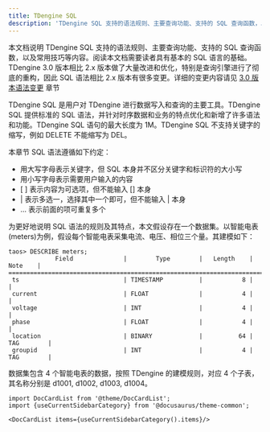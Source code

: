 ```yaml
---
title: TDengine SQL
description: 'TDengine SQL 支持的语法规则、主要查询功能、支持的 SQL 查询函数，以及常用技巧等内容'
---
```


本文档说明 TDengine SQL 支持的语法规则、主要查询功能、支持的 SQL 查询函数，以及常用技巧等内容。阅读本文档需要读者具有基本的 SQL 语言的基础。TDengine 3.0 版本相比 2.x 版本做了大量改进和优化，特别是查询引擎进行了彻底的重构，因此 SQL 语法相比 2.x 版本有很多变更。详细的变更内容请见 [3.0 版本语法变更](/taos-sql/changes) 章节

TDengine SQL 是用户对 TDengine 进行数据写入和查询的主要工具。TDengine SQL 提供标准的 SQL 语法，并针对时序数据和业务的特点优化和新增了许多语法和功能。TDengine SQL 语句的最大长度为 1M。TDengine SQL 不支持关键字的缩写，例如 DELETE 不能缩写为 DEL。

本章节 SQL 语法遵循如下约定：

- 用大写字母表示关键字，但 SQL 本身并不区分关键字和标识符的大小写
- 用小写字母表示需要用户输入的内容
- \[ \] 表示内容为可选项，但不能输入 [] 本身
- | 表示多选一，选择其中一个即可，但不能输入 | 本身
- … 表示前面的项可重复多个

为更好地说明 SQL 语法的规则及其特点，本文假设存在一个数据集。以智能电表(meters)为例，假设每个智能电表采集电流、电压、相位三个量。其建模如下：

```
taos> DESCRIBE meters;
             Field              |        Type        |   Length    |    Note    |
=================================================================================
 ts                             | TIMESTAMP          |           8 |            |
 current                        | FLOAT              |           4 |            |
 voltage                        | INT                |           4 |            |
 phase                          | FLOAT              |           4 |            |
 location                       | BINARY             |          64 | TAG        |
 groupid                        | INT                |           4 | TAG        |
```

数据集包含 4 个智能电表的数据，按照 TDengine 的建模规则，对应 4 个子表，其名称分别是 d1001, d1002, d1003, d1004。

```mdx-code-block
import DocCardList from '@theme/DocCardList';
import {useCurrentSidebarCategory} from '@docusaurus/theme-common';

<DocCardList items={useCurrentSidebarCategory().items}/>
```
